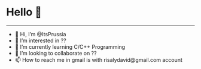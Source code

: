 <h1>Hello 👋</h1>
<hr>
<ul>
  <li>👋 Hi, I’m @ItsPrussia</li>
  <li>👀 I’m interested in ?? </li>
  <li>🌱 I’m currently learning C/C++ Programming
  <li>💞️ I’m looking to collaborate on ?? </li>
  <li>📫 How to reach me in gmail is with risalydavid@gmail.com account</li>
</ul>

<!---
ItsPrussia/ItsPrussia is a ✨ special ✨ repository because its `README.md` (this file) appears on your GitHub profile.
You can click the Preview link to take a look at your changes.
--->

